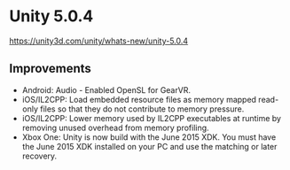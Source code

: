 # Unity 5.0.4
https://unity3d.com/unity/whats-new/unity-5.0.4

## Improvements

<ul>
<li>Android: Audio - Enabled OpenSL for GearVR.</li>
<li>iOS/IL2CPP: Load embedded resource files as memory mapped read-only files so that they do not contribute to memory pressure.</li>
<li>iOS/IL2CPP: Lower memory used by IL2CPP executables at runtime by removing unused overhead from memory profiling.</li>
<li>Xbox One: Unity is now build with the June 2015 XDK.  You must have the June 2015 XDK installed on your PC and use the matching or later recovery.</li>
</ul>
